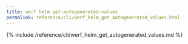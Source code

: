 ```yaml
---
title: werf helm get-autogenerated-values
permalink: reference/cli/werf_helm_get_autogenerated_values.html
---
```


{% include /reference/cli/werf_helm_get_autogenerated_values.md %}
